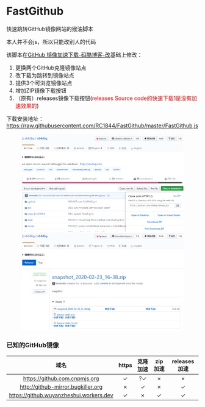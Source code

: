 # FastGithub
快速跳转GitHub镜像网站的猴油脚本

本人并不会js，所以只能改别人的代码

该脚本在[GitHub 镜像加速下载-码酷博客-改](https://greasyfork.org/zh-CN/scripts/391911-github-%E9%95%9C%E5%83%8F%E5%8A%A0%E9%80%9F%E4%B8%8B%E8%BD%BD-%E7%A0%81%E9%85%B7%E5%8D%9A%E5%AE%A2-%E6%94%B9)基础上修改：
1. 更换两个GitHub克隆镜像站点
2. 改下载为跳转到镜像站点
3. 提供3个可浏览镜像站点
4. 增加ZIP镜像下载按钮
5. （原有）releases镜像下载按钮(<font color=red>releases Source code的快速下载1是没有加速效果的</font>)

下载安装地址：https://raw.githubusercontent.com/RC1844/FastGithub/master/FastGithub.js

<figure class="half">
    <img src="REANDME\releases1.png" width="600">
    <img src="REANDME\releases2.png" width="600">
</figure>

### 已知的GitHub镜像
|域名|https|克隆加速|zip加速|releases加速
|:---:|:----------:|:--------:|:---------:|:---------:|
|https://github.com.cnpmjs.org|✓|?✓|✗|✗
|http://github-mirror.bugkiller.org|✗|✓|✗|✓
|https://github.wuyanzheshui.workers.dev|✓|✗|✓|✓
